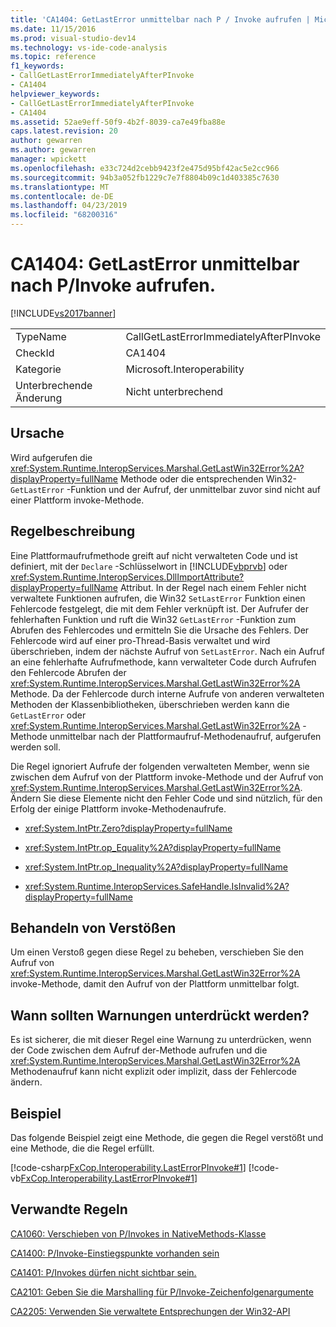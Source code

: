 ```yaml
---
title: 'CA1404: GetLastError unmittelbar nach P / Invoke aufrufen | Microsoft-Dokumentation'
ms.date: 11/15/2016
ms.prod: visual-studio-dev14
ms.technology: vs-ide-code-analysis
ms.topic: reference
f1_keywords:
- CallGetLastErrorImmediatelyAfterPInvoke
- CA1404
helpviewer_keywords:
- CallGetLastErrorImmediatelyAfterPInvoke
- CA1404
ms.assetid: 52ae9eff-50f9-4b2f-8039-ca7e49fba88e
caps.latest.revision: 20
author: gewarren
ms.author: gewarren
manager: wpickett
ms.openlocfilehash: e33c724d2cebb9423f2e475d95bf42ac5e2cc966
ms.sourcegitcommit: 94b3a052fb1229c7e7f8804b09c1d403385c7630
ms.translationtype: MT
ms.contentlocale: de-DE
ms.lasthandoff: 04/23/2019
ms.locfileid: "68200316"
---
```

# <a name="ca1404-call-getlasterror-immediately-after-pinvoke"></a>CA1404: GetLastError unmittelbar nach P/Invoke aufrufen.
[!INCLUDE[vs2017banner](../includes/vs2017banner.md)]

|||
|-|-|
|TypeName|CallGetLastErrorImmediatelyAfterPInvoke|
|CheckId|CA1404|
|Kategorie|Microsoft.Interoperability|
|Unterbrechende Änderung|Nicht unterbrechend|

## <a name="cause"></a>Ursache
 Wird aufgerufen die <xref:System.Runtime.InteropServices.Marshal.GetLastWin32Error%2A?displayProperty=fullName> Methode oder die entsprechenden Win32- `GetLastError` -Funktion und der Aufruf, der unmittelbar zuvor sind nicht auf einer Plattform invoke-Methode.

## <a name="rule-description"></a>Regelbeschreibung
 Eine Plattformaufrufmethode greift auf nicht verwalteten Code und ist definiert, mit der `Declare` -Schlüsselwort in [!INCLUDE[vbprvb](../includes/vbprvb-md.md)] oder <xref:System.Runtime.InteropServices.DllImportAttribute?displayProperty=fullName> Attribut. In der Regel nach einem Fehler nicht verwaltete Funktionen aufrufen, die Win32 `SetLastError` Funktion einen Fehlercode festgelegt, die mit dem Fehler verknüpft ist. Der Aufrufer der fehlerhaften Funktion und ruft die Win32 `GetLastError` -Funktion zum Abrufen des Fehlercodes und ermitteln Sie die Ursache des Fehlers. Der Fehlercode wird auf einer pro-Thread-Basis verwaltet und wird überschrieben, indem der nächste Aufruf von `SetLastError`. Nach ein Aufruf an eine fehlerhafte Aufrufmethode, kann verwalteter Code durch Aufrufen den Fehlercode Abrufen der <xref:System.Runtime.InteropServices.Marshal.GetLastWin32Error%2A> Methode. Da der Fehlercode durch interne Aufrufe von anderen verwalteten Methoden der Klassenbibliotheken, überschrieben werden kann die `GetLastError` oder <xref:System.Runtime.InteropServices.Marshal.GetLastWin32Error%2A> -Methode unmittelbar nach der Plattformaufruf-Methodenaufruf, aufgerufen werden soll.

 Die Regel ignoriert Aufrufe der folgenden verwalteten Member, wenn sie zwischen dem Aufruf von der Plattform invoke-Methode und der Aufruf von <xref:System.Runtime.InteropServices.Marshal.GetLastWin32Error%2A>. Ändern Sie diese Elemente nicht den Fehler Code und sind nützlich, für den Erfolg der einige Plattform invoke-Methodenaufrufe.

- <xref:System.IntPtr.Zero?displayProperty=fullName>

- <xref:System.IntPtr.op_Equality%2A?displayProperty=fullName>

- <xref:System.IntPtr.op_Inequality%2A?displayProperty=fullName>

- <xref:System.Runtime.InteropServices.SafeHandle.IsInvalid%2A?displayProperty=fullName>

## <a name="how-to-fix-violations"></a>Behandeln von Verstößen
 Um einen Verstoß gegen diese Regel zu beheben, verschieben Sie den Aufruf von <xref:System.Runtime.InteropServices.Marshal.GetLastWin32Error%2A> invoke-Methode, damit den Aufruf von der Plattform unmittelbar folgt.

## <a name="when-to-suppress-warnings"></a>Wann sollten Warnungen unterdrückt werden?
 Es ist sicherer, die mit dieser Regel eine Warnung zu unterdrücken, wenn der Code zwischen dem Aufruf der-Methode aufrufen und die <xref:System.Runtime.InteropServices.Marshal.GetLastWin32Error%2A> Methodenaufruf kann nicht explizit oder implizit, dass der Fehlercode ändern.

## <a name="example"></a>Beispiel
 Das folgende Beispiel zeigt eine Methode, die gegen die Regel verstößt und eine Methode, die die Regel erfüllt.

 [!code-csharp[FxCop.Interoperability.LastErrorPInvoke#1](../snippets/csharp/VS_Snippets_CodeAnalysis/FxCop.Interoperability.LastErrorPInvoke/cs/FxCop.Interoperability.LastErrorPInvoke.cs#1)]
 [!code-vb[FxCop.Interoperability.LastErrorPInvoke#1](../snippets/visualbasic/VS_Snippets_CodeAnalysis/FxCop.Interoperability.LastErrorPInvoke/vb/FxCop.Interoperability.LastErrorPInvoke.vb#1)]

## <a name="related-rules"></a>Verwandte Regeln
 [CA1060: Verschieben von P/Invokes in NativeMethods-Klasse](../code-quality/ca1060-move-p-invokes-to-nativemethods-class.md)

 [CA1400: P/Invoke-Einstiegspunkte vorhanden sein](../code-quality/ca1400-p-invoke-entry-points-should-exist.md)

 [CA1401: P/Invokes dürfen nicht sichtbar sein.](../code-quality/ca1401-p-invokes-should-not-be-visible.md)

 [CA2101: Geben Sie die Marshalling für P/Invoke-Zeichenfolgenargumente](../code-quality/ca2101-specify-marshaling-for-p-invoke-string-arguments.md)

 [CA2205: Verwenden Sie verwaltete Entsprechungen der Win32-API](../code-quality/ca2205-use-managed-equivalents-of-win32-api.md)
